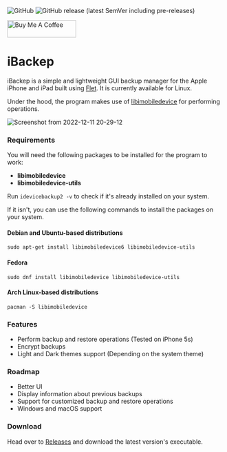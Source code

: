 <img alt="GitHub" src="https://img.shields.io/github/license/redromnon/ibackep?style=flat-square"> <img alt="GitHub release (latest SemVer including pre-releases)" src="https://img.shields.io/github/v/release/redromnon/ibackep?include_prereleases&style=flat-square"> 

<a href="https://www.buymeacoffee.com/redromnon" target="_blank"><img src="https://cdn.buymeacoffee.com/buttons/default-orange.png" alt="Buy Me A Coffee" height="40" width="160"></a>

# iBackep
iBackep is a simple and lightweight GUI backup manager for the Apple iPhone and iPad built using [Flet](https://github.com/flet-dev/flet). It is currently available for Linux. 

Under the hood, the program makes use of [libimobiledevice](https://github.com/libimobiledevice/libimobiledevice) for performing operations.

![Screenshot from 2022-12-11 20-29-12](https://user-images.githubusercontent.com/74495920/206911097-a1cb58af-e7f3-4a21-8a7a-fc2afe16ee78.png)


### Requirements
You will need the following packages to be installed for the program to work:
- **libimobiledevice**
- **libimobiledevice-utils**

Run `idevicebackup2 -v` to check if it's already installed on your system. 

If it isn't, you can use the following commands to install the packages on your system.

#### Debian and Ubuntu-based distributions
`sudo apt-get install libimobiledevice6 libimobiledevice-utils`

#### Fedora
`sudo dnf install libimobiledevice libimobiledevice-utils`

#### Arch Linux-based distributions
`pacman -S libimobiledevice`

### Features
- Perform backup and restore operations (Tested on iPhone 5s)
- Encrypt backups
- Light and Dark themes support (Depending on the system theme)

### Roadmap
- Better UI
- Display information about previous backups
- Support for customized backup and restore operations
- Windows and macOS support

### Download
Head over to [Releases](https://github.com/redromnon/iBackep/releases) and download the latest version's executable.
